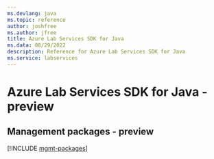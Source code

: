 ```yaml
---
ms.devlang: java
ms.topic: reference
author: joshfree
ms.author: jfree
title: Azure Lab Services SDK for Java
ms.data: 08/29/2022
description: Reference for Azure Lab Services SDK for Java
ms.service: labservices
---
```

# Azure Lab Services SDK for Java - preview

## Management packages - preview
[!INCLUDE [mgmt-packages](lab-services-mgmt-index.md)]